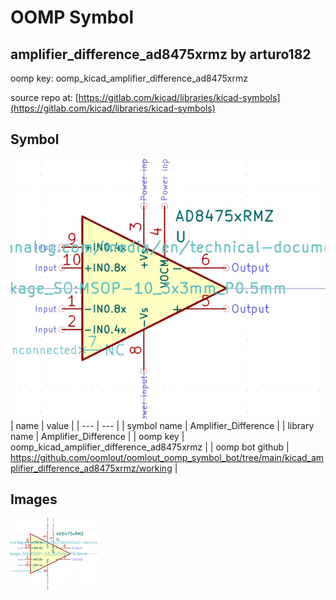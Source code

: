 # OOMP Symbol  
## amplifier_difference_ad8475xrmz  by arturo182  
  
oomp key: oomp_kicad_amplifier_difference_ad8475xrmz  
  
source repo at: [https://gitlab.com/kicad/libraries/kicad-symbols](https://gitlab.com/kicad/libraries/kicad-symbols)  
## Symbol  
  
[![working.png](working_600.png)](working.png)  
| name | value | 
| --- | --- | 
| symbol name | Amplifier_Difference | 
| library name | Amplifier_Difference | 
| oomp key | oomp_kicad_amplifier_difference_ad8475xrmz | 
| oomp bot github | https://github.com/oomlout/oomlout_oomp_symbol_bot/tree/main/kicad_amplifier_difference_ad8475xrmz/working | 
## Images  
  
[![working.png](working_140.png)](working.png)  
